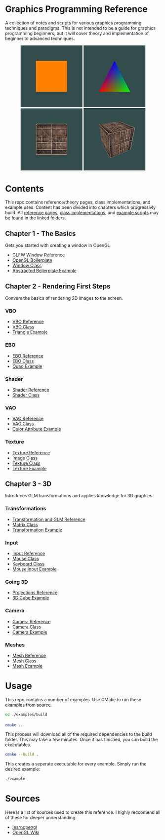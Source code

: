 # Graphics Programming Reference
A collection of notes and scripts for various graphics programming techniques and paradigms. This is not intended to be a guide for graphics programming beginners, but it will cover theory and implementation of beginner to advanced techniques.

<p align="center">
    <img src="examples/images/quad.png" alt="mud" width="200"/>
    <img src="examples/images/triangle.png" alt="foil" width="200"/>
    <img src="examples/images/texture.png" alt="mud" width="200"/>
    <img src="examples/images/cube.png" alt="mud" width="200"/>
</p>

# Contents

This repo contains reference/theory pages, class implementations, and example uses. 
Content has been divided into chapters which progressivly build.
All [reference pages](./opengl_reference/), [class implementations](./examples/src/), and [example scripts](./examples/) may be found in the linked folders.  

## Chapter 1 - The Basics
Gets you started with creating a window in OpenGL

- [GLFW Window Reference](./opengl_reference/window.md)
- [OpenGL Boilerplate](./examples/01_boilerplate.cpp)
- [Window Class](./examples/src/window.cpp)
- [Abstracted Boilerplate Example](./examples/02_abstracted_boilerplate.cpp)

## Chapter 2 - Rendering First Steps
Convers the basics of rendering 2D images to the screen. 

### VBO
- [VBO Reference](./opengl_reference/vbo.md)
- [VBO Class](./examples/src/vbo.cpp)
- [Triangle Example](./examples/03_triangle.cpp)

### EBO
- [EBO Reference](./opengl_reference/ebo.md)
- [EBO Class](./examples/src/ebo.cpp)
- [Quad Example](./examples/04_quad.cpp)

### Shader
- [Shader Reference](./opengl_reference/shader.md)
- [Shader Class](./examples/src/shader.cpp)

### VAO
- [VAO Reference](./opengl_reference/vao.md)
- [VAO Class](./examples/src/vao.cpp)
- [Color Attribute Example](./examples/05_color_attrib.cpp)

### Texture
- [Texture Reference](./opengl_reference/texture.md)
- [Image Class](./examples/src/image.cpp)
- [Texture Class](./examples/src/texture.cpp)
- [Texture Example](./examples/06_texture.cpp)

## Chapter 3 - 3D
Introduces GLM transformations and applies knowledge for 3D graphics

### Transformations
- [Transformation and GLM Reference](./opengl_reference/transformation.md)
- [Matrix Class](./examples/src/mat.cpp)
- [Transformation Example](./examples/07_transformation.cpp)

### Input
- [Input Reference](./opengl_reference/input.md)
- [Mouse Class](./examples/src/mouse.cpp)
- [Keyboard Class](./examples/src/keyboard.cpp)
- [Mouse Input Example](./examples/08_input.cpp)

### Going 3D
- [Projections Reference](./opengl_reference/transformation.md)
- [3D Cube Example](./examples/09_cube.cpp)

### Camera
- [Camera Reference](./opengl_reference/camera.md)
- [Camera Class](./examples/src/camera.cpp)
- [Camera Example](./examples/10_camera.cpp)

### Meshes
- [Mesh Reference](./opengl_reference/mesh.md)
- [Mesh Class](./examples/src/mesh.cpp)
- [Mesh Example](./examples/11_mesh.cpp)

# Usage
This repo contains a number of examples. Use CMake to run these examples from source.

```bash
cd ./examples/build

cmake ..
```

This process will download all of the required dependencies to the build folder. This may take a few minutes. Once it has finished, you can build the executables. 

```bash
cmake --build .

```

This creates a seperate executable for every example. Simply run the desired example:

```bash
./example
```

# Sources
Here is a list of sources used to create this reference. I highly reccomend all of these for deeper understanding:
- [learnopengl](https://learnopengl.com)
- [OpenGL Wiki](https://www.khronos.org/opengl/wiki/)